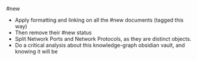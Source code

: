 #new 

* Apply formatting and linking on all the #new documents (tagged this way)
* Then remove their #new status
* Split Network Ports and Network Protocols, as they are distinct objects.
* Do a critical analysis about this knowledge-graph obsidian vault, and knowing it will be 